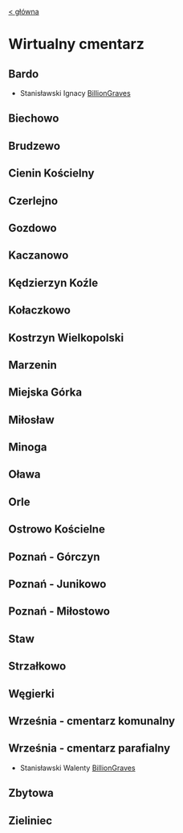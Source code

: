[< główna](../README.md)

# Wirtualny cmentarz
## Bardo
+ Stanisławski Ignacy [BillionGraves](https://billiongraves.com/grave/Ignacy-Stanis%C5%82awski-Powstaniec-Wielkopolski-1918%E2%80%931919/32636999)

## Biechowo

## Brudzewo

## Cienin Kościelny

## Czerlejno

## Gozdowo

## Kaczanowo

## Kędzierzyn Koźle


## Kołaczkowo


## Kostrzyn Wielkopolski


## Marzenin


## Miejska Górka


## Miłosław


## Minoga


## Oława


## Orle


## Ostrowo Kościelne


## Poznań - Górczyn


## Poznań - Junikowo


## Poznań - Miłostowo


## Staw


## Strzałkowo


## Węgierki


## Września  - cmentarz komunalny


## Września - cmentarz parafialny
+ Stanisławski Walenty [BillionGraves](https://billiongraves.com/grave/Walenty-Stanis%C5%82awski/40107307)

## Zbytowa


## Zieliniec
